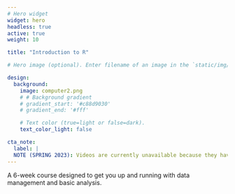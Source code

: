 ```yaml
---
# Hero widget
widget: hero
headless: true
active: true
weight: 10

title: "Introduction to R"

# Hero image (optional). Enter filename of an image in the `static/img/` folder.

design:
  background:
    image: computer2.png
    # # Background gradient
    # gradient_start: '#c88d9030'
    # gradient_end: '#fff'

    # Text color (true=light or false=dark).
    text_color_light: false

cta_note:
  label: |
  NOTE (SPRING 2023): Videos are currently unavailable because they have been pulled from YouTube due to account deactivation. So far I have been unsuccessful at getting them back. I hope to film new videos and update this course, and I will link any new videos here if I do.<br>Summer 2020<br>Louisa Smith<br>Harvard T.H. Chan School of Public Health
---
```


A 6-week course designed to get you up and running with data management and basic analysis.


